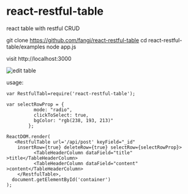 # react-restful-table
react table with restful CRUD


git clone https://github.com/fangj/react-restful-table
cd react-restful-table/examples
node app.js

visit http://localhost:3000

![edit table](./screenshots/edittable.png)


usage:
```
var RestfulTabl=require('react-restful-table');

var selectRowProp = {
          mode: "radio",
          clickToSelect: true,
          bgColor: "rgb(238, 193, 213)"
        };
        
ReactDOM.render(
   <RestfulTable url='/api/post' keyField="_id" 
    insertRow={true} deleteRow={true} selectRow={selectRowProp}>                
	      <TableHeaderColumn dataField="title" >title</TableHeaderColumn>
	      <TableHeaderColumn dataField="content" >content</TableHeaderColumn>
	</RestfulTable>,
  document.getElementById('container')
);
```

